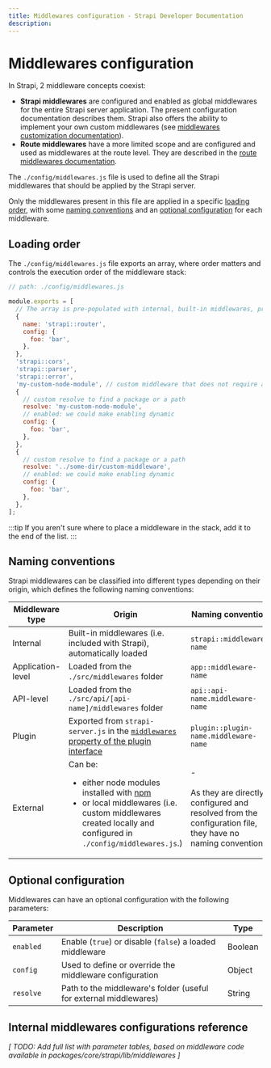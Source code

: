 ```yaml
---
title: Middlewares configuration - Strapi Developer Documentation
description:
---
```


<!-- TODO: update SEO -->

# Middlewares configuration

In Strapi, 2 middleware concepts coexist:

- **Strapi middlewares** are configured and enabled as global middlewares for the entire Strapi server application. The present configuration documentation describes them. Strapi also offers the ability to implement your own custom middlewares (see [middlewares customization documentation](/developer-docs/latest/development/backend-customization/middlewares.md)).
- **Route middlewares** have a more limited scope and are configured and used as middlewares at the route level. They are described in the [route middlewares documentation](/developer-docs/latest/development/backend-customization/routes.md#middlewares).

The `./config/middlewares.js` file is used to define all the Strapi middlewares that should be applied by the Strapi server.

Only the middlewares present in this file are applied in a specific [loading order](#loading-order), with some [naming conventions](#naming-conventions) and an [optional configuration](#optional-configuration) for each middleware.
<!-- TODO: remove this comment — the link to middlewares above won't work until merged with PR #446 -->

## Loading order

The `./config/middlewares.js` file exports an array, where order matters and controls the execution order of the middleware stack:

<!-- ? What is "enabled: we could make enabling dynamic" for (see comments in code)? These were in the RFC. Could we use `enabled: false` just like we can disable plugins in ./config/plugins.js? What's the status on this (just an idea, decided but not implemented, etc.)? -->

```js
// path: ./config/middlewares.js

module.exports = [
  // The array is pre-populated with internal, built-in middlewares, prefixed by `strapi::`
  {
    name: 'strapi::router',
    config: {
      foo: 'bar',
    },
  },
  'strapi::cors',
  'strapi::parser',
  'strapi::error',
  'my-custom-node-module', // custom middleware that does not require any configuration
  {
    // custom resolve to find a package or a path
    resolve: 'my-custom-node-module',
    // enabled: we could make enabling dynamic
    config: {
      foo: 'bar',
    },
  },
  {
    // custom resolve to find a package or a path
    resolve: '../some-dir/custom-middleware',
    // enabled: we could make enabling dynamic
    config: {
      foo: 'bar',
    },
  },
];
```

:::tip
If you aren't sure where to place a middleware in the stack, add it to the end of the list.
:::

## Naming conventions

Strapi middlewares can be classified into different types depending on their origin, which defines the following naming conventions:

<!-- ? is it `app::` or `global::` for 'global' (i.e. application-level) middlewares? Or are these 2 different things? Wondering because I can find `app::` in [this part of the RFC](https://github.com/strapi/strapi-v4-rfc/blob/master/docs/strapi/api/middlewares.md#loading-middlwares) and `global::` in [this other part](https://github.com/strapi/strapi-v4-rfc/blob/master/docs/strapi/api/middlewares.md#implementation) 🤔 -->

| Middleware type | Origin                                                                       | Naming convention                                                                                       |
| --------------- | ---------------------------------------------------------------------------- | ------------------------------------------------------------------------------------------------------- |
| Internal        | Built-in middlewares (i.e. included with Strapi), automatically loaded       | `strapi::middleware-name`                                                                                |
| Application-level       | Loaded from the `./src/middlewares` folder                                   | `app::middleware-name`                                                                                   |
| API-level       | Loaded from the `./src/api/[api-name]/middlewares` folder                      | `api::api-name.middleware-name`                                                                           |
| Plugin          | Exported from `strapi-server.js` in the [`middlewares` property of the plugin interface](/developer-docs/latest/developer-resources/plugin-api-reference/server.md#middlewares) | `plugin::plugin-name.middleware-name`                                                                     |
| External        | Can be:<ul><li>either node modules installed with [npm](https://www.npmjs.com/search?q=strapi-middleware)</li><li>or local middlewares (i.e. custom middlewares created locally and configured in `./config/middlewares.js`.)</li></ul>                   | -<br/><br/>As they are directly configured and resolved from the configuration file, they have no naming convention. |

## Optional configuration

Middlewares can have an optional configuration with the following parameters:

| Parameter | Description                                                       | Type    |
| --------- | ----------------------------------------------------------------- | ------- |
| `enabled` | Enable (`true`) or disable (`false`) a loaded middleware          | Boolean |
| `config`  | Used to define or override the middleware configuration           | Object  |
| `resolve` | Path to the middleware's folder (useful for external middlewares) | String  |

## Internal middlewares configurations reference

_[ TODO: Add full list with parameter tables, based on middleware code available in packages/core/strapi/lib/middlewares ]_


<!-- Middleware files are functions that return an object. This object accepts an `initialize` function that is called during the server boot:

```js
module.exports = strapi => {
  return {
    // can also be async
    initialize() {
      strapi.app.use(async (ctx, next) => {
        // await someAsyncCode()

        await next();

        // await someAsyncCode()
      });
    },
  };
};
```

Once exported, middlewares are accessible through the [`strapi.middleware` global variable](/developer-docs/latest/developer-resources/global-strapi/api-reference.md#strapi-middleware).



### Custom middlewares

The framework allows the application to override the default middlewares and [add new ones](#custom-middlewares-usage). To do so, create a `./middlewares` folder at the root of the project and put the middlewares into it.

```
/project
└─── api
└─── config
└─── middlewares
│   └─── responseTime // It will override the core default responseTime middleware.
│        - index.js
│   └─── views // New custom middleware, will be added to the stack of middlewares.
│        - index.js
└─── public
- favicon.ico
- package.json
- server.js
```

Every middleware will be injected into the Koa stack, and the [load order](#load-order) can be managed.

## Configuration and activation

To configure the middlewares of an application, create or edit the `./config/middleware.js` file.

This configuration file can accept the following parameters:

| Parameter     | Type    | Description                                                                                                                                                                |
| ---------- | ------- | -------------------------------------------------------------------------------------------------------------------------------------------------------------------------- |
| `timeout`  | integer | Maximum allowed time (in milliseconds) to load a middleware                                                                                                              |
| `load`     | Object  | [Load order](#load-order)                                                                                                                      |
| `settings` | Object  | Configuration of each middleware<br/><br/>Accepts a list of middlewares with their options, with the format:<br/>`middleware-name`: `{ option1: value, option2: value, … }` |

::: details Example of settings definition:

```js
// path: ./config/middleware.js

module.exports = {
  //...
  settings: {
    cors: {
      origin: ['http://localhost', 'https://mysite.com', 'https://www.mysite.com'],
    },
  },
};
```

:::

## Core middleware configurations reference

The core of Strapi embraces a small list of middlewares for performances, security and error handling:

- boom
- [cors](#cors-configuration)
- cron
- [csp](#csp-configuration)
- [favicon](#favicon-configuration)
- [gzip](#gzip-configuration)
- [hsts](#hsts-configuration)
- [ip](#ip-configuration)
- language
- [logger](#logger-configuration)
- [p3p](#p3p-configuration)
- [parser](#parser-configuration)
- [public](#public-configuration)
- responses
- responseTime
- router
- [session](#session-configuration)
- [xframe](#xframe-configuration)
- [xss](#xss-configuration)

::: caution
The following middlewares cannot be disabled: `responses`, `router`, `logger` and `boom`.
:::

<!-- ? If `logger` can't be disabled, why do we have an `enabled` parameter in its config? -->
<!-- ### Global middlewares

#### favicon configuration

| Parameter | Type    | Description                                      | Default value |
| --------- | ------- | ------------------------------------------------ | ------------- |
| `path`    | String  | Path to the favicon file                         | `favicon.ico` |
| `maxAge`  | Integer | Cache-control max-age directive, in milliseconds | `86400000`    |

#### public configuration

| Parameter      | Type    | Description                                         | Default value |
| -------------- | ------- | --------------------------------------------------- | ------------- |
| `path`         | String  | Path to the public folder                           | `./public`    |
| `maxAge`       | Integer | Cache-control max-age directive, in milliseconds    | `60000`       |
| `defaultIndex` | Boolean | Display default index page at `/` and `/index.html` | `true`        |

### Request middlewares

#### `session` configuration

| Parameter | Type    | Description     | Default value |
| --------- | ------- | --------------- | ------------- |
| `enabled` | Boolean | Enable sessions | `false`      |

#### `logger` configuration

| Parameter | Type    | Description          | Default value |
| --------- | ------- | -------------------- | ------------- |
| `enabled` | Boolean | Enable requests logs | `false`       |

To define a custom configuration for the `logger` middleware, create a dedicated configuration file (`./config/logger.js`). It should export an object that must be a complete or partial [winstonjs](https://github.com/winstonjs/winston) logger configuration. The object will be merged with Strapi's default logger configuration on server start.

::: details Example: Custom configuration for the logger middleware

```js
'use strict';

const {
  winston,
  formats: { prettyPrint, levelFilter },
} = require('@strapi/logger');

module.exports = {
  transports: [
    new winston.transports.Console({
      level: 'http',
      format: winston.format.combine(
        levelFilter('http'),
        prettyPrint({ timestamps: 'YYYY-MM-DD hh:mm:ss.SSS' })
      ),
    }),
  ],
};

```

:::

#### `parser` configuration
  
| Parameter | Type    | Description                 | Default value |
| --------- | ------- | --------------------------- | ------------- |
| `enabled`           | Boolean           | Enable requests logs                                                                                                                                                                                                                                                                                                                                                                                                                                                                | `false`      |
| `multipart`         | Boolean           | Enable multipart bodies parsing                                                                                                                                                                                                                                                                                                                                                                                                                                                      | `true`        |
| `jsonLimit`         | String or Integer | The byte (if integer) limit of the JSON body                                                                                                                                                                                                                                                                                                                                                                                                                                                    | `1mb`         |
| `formLimit`         | String or Integer | The byte (if integer) limit of the form body                                                                                                                                                                                                                                                                                                                                                                                                                                                    | `56k`         |
| `queryStringParser` | Object            | QueryString parser options<br /><br/>Might contain the following keys (see [qs](https://github.com/ljharb/qs) for a full list of options):<ul><li>`arrayLimit` (integer): the maximum length of an array in the query string. Any array members with an index of greater than the limit will instead be converted to an object with the index as the key. Default value: `100`</li><li>`depth` (integer): maximum parsing depth of nested query string objects. Default value: `20`</li></ul> | -             |

::: tip
See [koa-body](https://github.com/dlau/koa-body#options) for more information.
:::

### Response middlewares

#### `gzip` configuration

| Parameter | Type    | Description                                                                             |
| --------- | ------- | --------------------------------------------------------------------------------------- |
| `enabled` | Boolean | Enable GZIP response compression                                                 |
| `options` | Object  | Allow passing of options from [koa-compress](https://github.com/koajs/compress#options) |

::: tip
`gzip` compression via `koa-compress` uses [Brotli](https://en.wikipedia.org/wiki/Brotli) by default, but is not configured with sensible defaults for most cases. If you experience slow response times with `gzip` enabled, consider disabling Brotli by passing `{br: false}` as an option. You may also pass more sensible params with `{br: { params: { // YOUR PARAMS HERE } }}`
:::

#### `responseTime` configuration

| Parameter | Type    | Description                                 | Default value |
| --------- | ------- | ------------------------------------------- | ------------- |
| `enabled` | Boolean | Enable `X-Response-Time header` to response | `false`       |

#### `poweredBy` configuration

| Parameter | Type    | Description                              | Default value        |
| --------- | ------- | ---------------------------------------- | -------------------- |
| `enabled` | Boolean | Enable `X-Powered-By` header to response | `true`               |
| `value`   | String  | Value of the header                      | `Strapi <strapi.io>` |

### Security middlewares

#### `csp` configuration

This security middleware is about [Content Security Policy (CSP)](https://en.wikipedia.org/wiki/Content_Security_Policy).

| Parameter | Type    | Description                                                                         | Default value |
| --------- | ------- | ----------------------------------------------------------------------------------- | ------------- |
| `enabled` | Boolean | Enable to avoid Cross Site Scripting (XSS) and data injection attacks               |               |
| `policy`  | String  | Configure the `Content-Security-Policy` header. If not specified uses default value | `undefined`   |

#### `p3p` configuration

This security middleware is about [Platform for Privacy Preferences (P3P)](https://en.wikipedia.org/wiki/P3P).

| Parameter | Type    | Description | Default value |
| --------- | ------- | ----------- | ------------- |
| `enabled` | Boolean | Enable p3p  |               |

#### `hsts` configuration

This security middleware is about [HTTP Strict Transport Security (HSTS)](https://en.wikipedia.org/wiki/HTTP_Strict_Transport_Security).

| Parameter           | Type    | Description                                | Default value |
| ------------------- | ------- | ------------------------------------------ | ------------- |
| `enabled`           | Boolean | Enable HSTS.                               | -             |
| `maxAge`            | Integer | Number of seconds HSTS is in effect        | `31536000`    |
| `includeSubDomains` | Boolean | Applies HSTS to all subdomains of the host | `true`        |
#### `xframe` configuration

This security middleware is about [clickjacking](https://en.wikipedia.org/wiki/Clickjacking).

| Parameter | Type    | Description                                                       | Default value |
| --------- | ------- | ----------------------------------------------------------------- | ------------- |
| `enabled` | Boolean | Enable `X-FRAME-OPTIONS` headers in response.                     |               |
| `value`   | String  | The value for the header, e.g. DENY, SAMEORIGIN or ALLOW-FROM uri | `SAMEORIGIN` |

#### `xss` configuration

This security middleware is about [cross-site scripting](https://en.wikipedia.org/wiki/Cross-site_scripting).

| Parameter | Type    | Description                                                                          | Default value |
| --------- | ------- | ------------------------------------------------------------------------------------ | ------------- |
| `enabled` | Boolean | Enable XSS to prevent Cross Site Scripting (XSS) attacks in older IE browsers (IE8). |               |

#### `cors` configuration

This security middleware is about [cross-origin resource sharing (CORS)](https://en.wikipedia.org/wiki/Cross-origin_resource_sharing).

| Parameter     | Type            | Description                                                                                                                                                                      | Default value                                                                                                            |
| ------------- | --------------- | -------------------------------------------------------------------------------------------------------------------------------------------------------------------------------- | ------------------------------------------------------------------------------------------------------------------------ | --------------------------------------------------------------- |
| `enabled`     | Boolean         | Enable CORS to prevent the server to be requested from another domain                                                                                               |                                                                                                                          |                                                                 |
| `origin`      | String or Array | Allowed URLs.<br/><br/>The value(s) can be:<ul><li>strings (e.g. `http://example1.com, http://example2.com`)</li><li>an array of strings (e.g. `['http://www.example1.com', 'http://example1.com']`)</li><li>or `*` to allow all URLs</li></ul> | `*`                                                            |
| `expose`      | Array           | Configure the `Access-Control-Expose-Headers` CORS header. <br/><br/>If not specified, no custom headers are exposed                                                                      | `["WWW-Authenticate", "Server-Authorization"]`.                                                                          |                                                                 |
| `maxAge`      | Integer         | Configure the `Access-Control-Max-Age` CORS header                                                                                                                              | `31536000`                                                                                                              |                                                                 |
| `credentials` | Boolean         | Configure the `Access-Control-Allow-Credentials` CORS header                                                                                                                    | `true`                                                                                                                  |                                                                 |
| `methods`     | Array or String                                                                                                                                                                           | Configures the `Access-Control-Allow-Methods` CORS header                                                                | `["GET", "POST", "PUT", "PATCH", "DELETE", "OPTIONS", "HEAD"]` |
| `headers`     | Array           | Configure the `Access-Control-Allow-Headers` CORS header<br/><br/>If not specified, defaults to reflecting the headers specified in the request's Access-Control-Request-Headers header | `["Content-Type", "Authorization", "X-Frame-Options"]`                                                                  |                                                                 |

#### `ip` configuration

| Parameter   | Type    | Description       | Default value |
| ----------- | ------- | ----------------- | ------------- |
| `enabled`   | Boolean | Enable IP blocker | `false`      |
| `whiteList` | Array   | Whitelisted IPs   | `[]`         |
| `blackList` | Array   | Blacklisted IPs   | `[]`         |

## Custom middlewares usage

To add a custom middleware to the stack:

1. Create a `./middlewares/your-middleware-name/index.js` file
2. Enable it and define the loading order, using the `settings` and `load` keys respectively, in the configuration object exported from the `./config/middlewares.js` file

<!-- Load a middleware at the very first place -->

<!-- 
::: details Example: Create and set up a custom "timer" middleware:

```js

// path: ./middlewares/timer/index.js

module.exports = strapi => {
  return {
    initialize() {
      strapi.app.use(async (ctx, next) => {
        const start = Date.now();

        await next();

        const delta = Math.ceil(Date.now() - start);

        ctx.set('X-Response-Time', delta + 'ms');
      });
    },
  };
};

// path: ./config/middleware.js

module.exports = {
  load: {
    before: ['timer', 'responseTime', 'logger', 'cors', 'responses', 'gzip'],
    order: [
      "Define the middlewares' load order by putting their name in this array is the right order",
    ],
    after: ['parser', 'router'],
  },
  settings: {
    timer: {
      enabled: true,
    },
  },
};

```

::: -->
